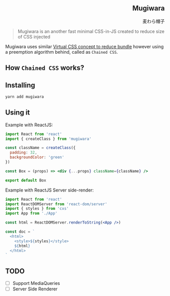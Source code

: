 <h2 dir='rtl' align='right'>Mugiwara</h2>
<p dir='rtl' align='right'>麦わら帽子</p>

> Mugiwara is an another fast minimal CSS-in-JS created to reduce size of CSS injected

Mugiwara uses similar [Virtual CSS concept to reduce bundle](https://ryantsao.com/blog/virtual-css-with-styletron) however using a preemption algorithm behind, called as `Chained CSS`.

## How `Chained CSS` works?


## Installing

```bash
yarn add mugiwara
```

## Using it

Example with ReactJS:

```jsx
import React from 'react'
import { createClass } from 'mugiwara'

const className = createClass({
  padding: 32,
  backgroundColor: 'green'
})

const Box = (props) => <div {...props} className={className} />

export default Box
```

Example with ReactJS Server side-render:

```jsx
import React from 'react'
import ReactDOMServer from 'react-dom/server'
import { styles } from 'cxs'
import App from './App'

const html = ReactDOMServer.renderToString(<App />)

const doc = `
  <html>
    <style>${styles}</style>
    ${html}
  </html>
`
```

## TODO

- [ ] Support MediaQueries
- [ ] Server Side Renderer
